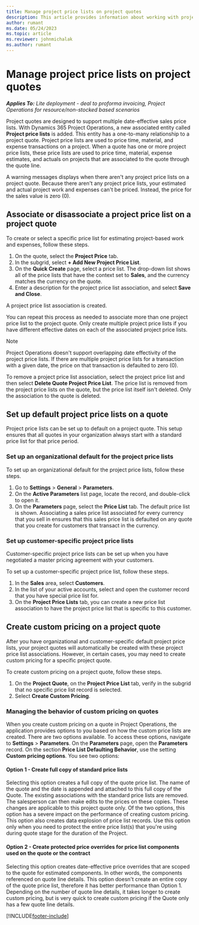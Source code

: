 ```yaml
---
title: Manage project price lists on project quotes 
description: This article provides information about working with project price lists on quotes.
author: rumant
ms.date: 05/24/2023
ms.topic: article
ms.reviewer: johnmichalak
ms.author: rumant
---
```


# Manage project price lists on project quotes 

_**Applies To:** Lite deployment - deal to proforma invoicing, Project Operations for resource/non-stocked based scenarios_

Project quotes are designed to support multiple date-effective sales price lists. With Dynamics 365 Project Operations, a new associated entity called **Project price lists** is added. This entity has a one-to-many relationship to a project quote.
Project price lists are used to price time, material, and expense transactions on a project. When a quote has one or more project price lists, these price lists are used to price time, material, expense estimates, and actuals on projects that are associated to the quote through the quote line.

A warning messages displays when there aren't any project price lists on a project quote. Because there aren't any project price lists, your estimated and actual project work and expenses can't be priced. Instead, the price for the sales value is zero (0).

## Associate or disassociate a project price list on a project quote

To create or select a specific price list for estimating project-based work and expenses, follow these steps.

1. On the quote, select the **Project Price** tab.
1. In the subgrid, select **+ Add New Project Price List**.
1. On the **Quick Create** page, select a price list. The drop-down list shows all of the price lists that have the context set to **Sales**, and the currency matches the currency on the quote.
1. Enter a description for the project price list association, and select **Save and Close**.

A project price list association is created. 

You can repeat this process as needed to associate more than one project price list to the project quote. Only create multiple project price lists if you have different effective dates on each of the associated project price lists.

> [!NOTE]
> Project Operations doesn't support overlapping date effectivity of the project price lists. If there are multiple project price lists for a transaction with a given date, the price on that transaction is defaulted to zero (0).

To remove a project price list association, select the project price list and then select **Delete Quote Project Price List**. The price list is removed from the project price lists on the quote, but the price list itself isn't deleted. Only the association to the quote is deleted.

## Set up default project price lists on a quote

Project price lists can be set up to default on a project quote. This setup ensures that all quotes in your organization always start with a standard price list for that price period.

### Set up an organizational default for the project price lists

To set up an organizational default for the project price lists, follow these steps.

1. Go to **Settings** \> **General** \> **Parameters**.
1. On the **Active Parameters** list page, locate the record, and double-click to open it. 
1. On the **Parameters** page, select the **Price List** tab. The default price list is shown. Associating a sales price list associated for every currency that you sell in ensures that this sales price list is defaulted on any quote that you create for customers that transact in the currency.

### Set up customer-specific project price lists

Customer-specific project price lists can be set up when you have negotiated a master pricing agreement with your customers.

To set up a customer-specific project price list, follow these steps.

1. In the **Sales** area, select **Customers**.
1. In the list of your active accounts, select and open the customer record that you have special price list for.
1. On the **Project Price Lists** tab, you can create a new price list association to have the project price list that is specific to this customer.

## Create custom pricing on a project quote

After you have organizational and customer-specific default project price lists, your project quotes will automatically be created with these project price list associations. However, in certain cases, you may need to create custom pricing for a specific project quote. 

To create custom pricing on a project quote, follow these steps.

1. On the **Project Quote**, on the **Project Price List** tab, verify in the subgrid that no specific price list record is selected.
1. Select **Create Custom Pricing**. 

### Managing the behavior of custom pricing on quotes

When you create custom pricing on a quote in Project Operations, the application provides options to you based on how the custom price lists are created. There are two options available. To access these options, navigate to **Settings** \> **Parameters**. On the **Parameters** page, open the **Parameters** record. On the section **Price List Defaulting Behavior**, use the setting **Custom pricing options**. You see two options:

#### Option 1 - Create full copy of standard price lists 
Selecting this option creates a full copy of the quote price list. The name of the quote and the date is appended and attached to this full copy of the Quote. The existing associations with the standard price lists are removed. The salesperson can then make edits to the prices on these copies. These changes are applicable to this project quote only. Of the two options, this option has a severe impact on the performance of creating custom pricing. This option also creates data explosion of price list records. Use this option only when you need to protect the entire price list(s) that you're using during quote stage for the duration of the Project. 


#### Option 2 - Create protected price overrides for price list components used on the quote or the contract
Selecting this option creates date-effective price overrides that are scoped to the quote for estimated components. In other words, the components referenced on quote line details. This option doesn't create an entire copy of the quote price list, therefore it has better performance than Option 1. Depending on the number of quote line details, it takes longer to create custom pricing, but is very quick to create custom pricing if the Quote only has a few quote line details.


[!INCLUDE[footer-include](../../includes/footer-banner.md)]
